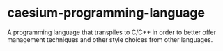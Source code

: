 # caesium-programming-language
A programming language that transpiles to C/C++ in order to better offer management techniques and other style choices from other languages.

